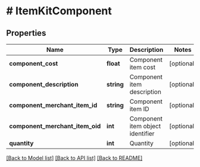 # # ItemKitComponent

## Properties

Name | Type | Description | Notes
------------ | ------------- | ------------- | -------------
**component_cost** | **float** | Component item cost | [optional]
**component_description** | **string** | Component item description | [optional]
**component_merchant_item_id** | **string** | Component item ID | [optional]
**component_merchant_item_oid** | **int** | Component item object identifier | [optional]
**quantity** | **int** | Quantity | [optional]

[[Back to Model list]](../../README.md#models) [[Back to API list]](../../README.md#endpoints) [[Back to README]](../../README.md)
